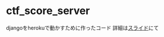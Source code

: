 # ctf_score_server

djangoをherokuで動かすために作ったコード
詳細は[スライド](https://www.slideshare.net/in0o0o0/djangoherokuctf)にて